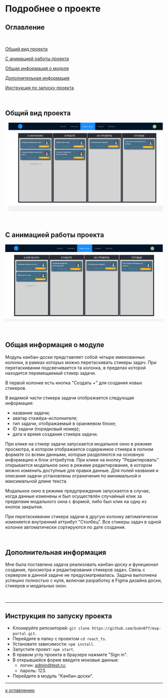 # Подробнее о проекте

## Оглавление

<br>

[Общий вид проекта](#общий-вид-проекта)

[С анимацией работы проекта](#с-анимацией-работы-проекта)

[Общая информация о модуле](#общая-информация-о-модуле)

[Дополнительная информация](#дополнительная-информация)

[Инструкция по запуску проекта](#инструкция-по-запуску-проекта)

<br>

## Общий вид проекта

![img](./public/kanban.png)

<br>

## С анимацией работы проекта

![img](./public/kanban-gif.gif)

<br>

## Общая информация о модуле

Модуль канбан-доски представляет собой четыре именованных колонки, в рамках которых можно перетаскивать стикеры задач. При перетаскивании подсвечивается та колонка, в пределах которой находится перемещаемый стикер задачи.

В первой колонке есть кнопка "Создать +" для создания новых стикеров.

В видимой части стикера задачи отображается следующая информация:
- название задачи;
- аватар стажёра-исполнителя;
- тип задачи, отображаемый в оранжевом блоке;
- ID задачи (порядковый номер);
- дата и время создания стикера задачи.

При клике на стикер задачи запускается модальное окно в режиме просмотра, в котором отображается содержимое стикера в полном формате со всеми данными, которые разделяются на основную информацию и блок аттрибутов. При клике на кнопку "Редактировать" открывается модальное окно в режиме редактирования, в котором можно изменить доступные для правки данные. Для полей названия и описания задачи установлены ограничения по минимальной и максимальной длине текста.

Модальное окно в режиме предупреждения запускается в случае, когда данные изменены и был осуществлён случайный клик за пределами модального окна с формой, либо был клик на одну из кнопок закрытия.

При перетаскивании стикера задачи в другую колонку автоматически изменяется внутренний аттрибут "Столбец". Все стикеры задач в одной колонке автоматически сортируются по дате создания.

<br>

## Дополнительная информация

Мне была поставлена задача реализовать канбан-доску и функционал создания, просмотра и редактирования стикеров задач. Связь с сервером в данной задаче не предусматривалась. Задача выполнена успешно полностью с нуля, включая разработку в Figma дизайна доски, стикеров и модальных окон.

<br>

---

## Инструкция по запуску проекта

- Клонируйте репозиторий: `git clone https://github.com/bubn0ff/mvp-portal.git`.
- Перейдите в папку с проектом `cd react_ts`.
- Установите зависимости: `npm install`.
- Запустите проект: `npm start`.
- В правом углу проекта в браузере нажмите "Sign in".
- В открывшейся форме введите моковые данные:
  - логин: admin@test.ru;
  - пароль: 123.
- Перейдите в модуль "Канбан-доски".

---

[к оглавлению](#оглавление)